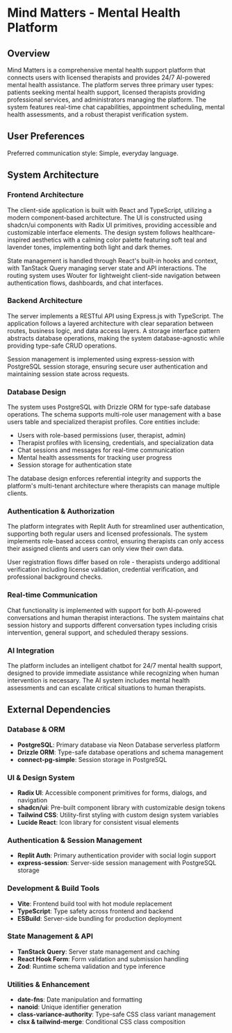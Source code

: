 # Mind Matters - Mental Health Platform

## Overview

Mind Matters is a comprehensive mental health support platform that connects users with licensed therapists and provides 24/7 AI-powered mental health assistance. The platform serves three primary user types: patients seeking mental health support, licensed therapists providing professional services, and administrators managing the platform. The system features real-time chat capabilities, appointment scheduling, mental health assessments, and a robust therapist verification system.

## User Preferences

Preferred communication style: Simple, everyday language.

## System Architecture

### Frontend Architecture
The client-side application is built with React and TypeScript, utilizing a modern component-based architecture. The UI is constructed using shadcn/ui components with Radix UI primitives, providing accessible and customizable interface elements. The design system follows healthcare-inspired aesthetics with a calming color palette featuring soft teal and lavender tones, implementing both light and dark themes.

State management is handled through React's built-in hooks and context, with TanStack Query managing server state and API interactions. The routing system uses Wouter for lightweight client-side navigation between authentication flows, dashboards, and chat interfaces.

### Backend Architecture
The server implements a RESTful API using Express.js with TypeScript. The application follows a layered architecture with clear separation between routes, business logic, and data access layers. A storage interface pattern abstracts database operations, making the system database-agnostic while providing type-safe CRUD operations.

Session management is implemented using express-session with PostgreSQL session storage, ensuring secure user authentication and maintaining session state across requests.

### Database Design
The system uses PostgreSQL with Drizzle ORM for type-safe database operations. The schema supports multi-role user management with a base users table and specialized therapist profiles. Core entities include:

- Users with role-based permissions (user, therapist, admin)
- Therapist profiles with licensing, credentials, and specialization data
- Chat sessions and messages for real-time communication
- Mental health assessments for tracking user progress
- Session storage for authentication state

The database design enforces referential integrity and supports the platform's multi-tenant architecture where therapists can manage multiple clients.

### Authentication & Authorization
The platform integrates with Replit Auth for streamlined user authentication, supporting both regular users and licensed professionals. The system implements role-based access control, ensuring therapists can only access their assigned clients and users can only view their own data.

User registration flows differ based on role - therapists undergo additional verification including license validation, credential verification, and professional background checks.

### Real-time Communication
Chat functionality is implemented with support for both AI-powered conversations and human therapist interactions. The system maintains chat session history and supports different conversation types including crisis intervention, general support, and scheduled therapy sessions.

### AI Integration
The platform includes an intelligent chatbot for 24/7 mental health support, designed to provide immediate assistance while recognizing when human intervention is necessary. The AI system includes mental health assessments and can escalate critical situations to human therapists.

## External Dependencies

### Database & ORM
- **PostgreSQL**: Primary database via Neon Database serverless platform
- **Drizzle ORM**: Type-safe database operations and schema management
- **connect-pg-simple**: Session storage in PostgreSQL

### UI & Design System
- **Radix UI**: Accessible component primitives for forms, dialogs, and navigation
- **shadcn/ui**: Pre-built component library with customizable design tokens
- **Tailwind CSS**: Utility-first styling with custom design system variables
- **Lucide React**: Icon library for consistent visual elements

### Authentication & Session Management
- **Replit Auth**: Primary authentication provider with social login support
- **express-session**: Server-side session management with PostgreSQL storage

### Development & Build Tools
- **Vite**: Frontend build tool with hot module replacement
- **TypeScript**: Type safety across frontend and backend
- **ESBuild**: Server-side bundling for production deployment

### State Management & API
- **TanStack Query**: Server state management and caching
- **React Hook Form**: Form validation and submission handling
- **Zod**: Runtime schema validation and type inference

### Utilities & Enhancement
- **date-fns**: Date manipulation and formatting
- **nanoid**: Unique identifier generation
- **class-variance-authority**: Type-safe CSS class variant management
- **clsx & tailwind-merge**: Conditional CSS class composition